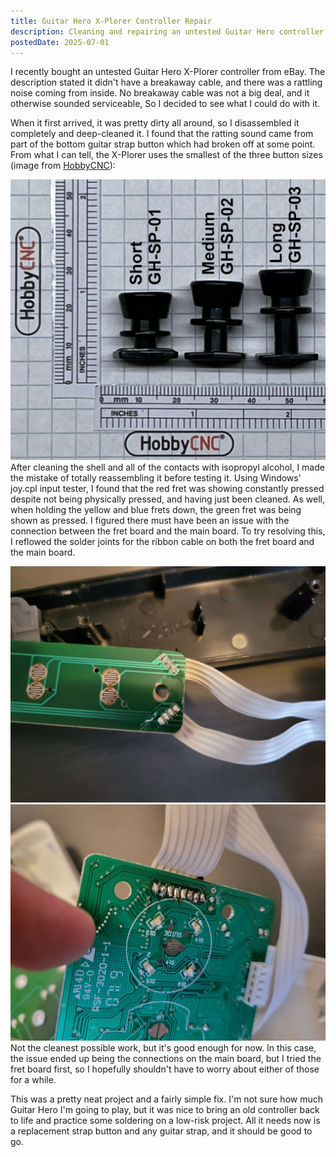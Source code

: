 ```yaml
---
title: Guitar Hero X-Plorer Controller Repair
description: Cleaning and repairing an untested Guitar Hero controller
postedDate: 2025-07-01
---
```


I recently bought an untested Guitar Hero X-Plorer controller from eBay. The description stated it didn't have a breakaway cable, and there was a rattling noise coming from inside. No breakaway cable was not a big deal, and it otherwise sounded serviceable, So I decided to see what I could do with it.

When it first arrived, it was pretty dirty all around, so I disassembled it completely and deep-cleaned it. I found that the ratting sound came from part of the bottom guitar strap button which had broken off at some point. From what I can tell, the X-Plorer uses the smallest of the three button sizes (image from [HobbyCNC](https://hobbycnc.com/)):

![Guitar Hero Strap Pegs](../assets/blog/xplorer-repair/strap-buttons.jpg)
After cleaning the shell and all of the contacts with isopropyl alcohol, I made the mistake of totally reassembling it before testing it. Using Windows' joy.cpl input tester, I found that the red fret was showing constantly pressed despite not being physically pressed, and having just been cleaned. As well, when holding the yellow and blue frets down, the green fret was being shown as pressed. I figured there must have been an issue with the connection between the fret board and the main board. To try resolving this, I reflowed the solder joints for the ribbon cable on both the fret board and the main board.

![Guitar Hero X-Plorer Fret Board](../assets/blog/xplorer-repair/frets-1.jpg)
![Guitar Hero X-Plorer Main Board](../assets/blog/xplorer-repair/frets-2.jpg)
Not the cleanest possible work, but it's good enough for now. In this case, the issue ended up being the connections on the main board, but I tried the fret board first, so I hopefully shouldn't have to worry about either of those for a while.

This was a pretty neat project and a fairly simple fix. I'm not sure how much Guitar Hero I'm going to play, but it was nice to bring an old controller back to life and practice some soldering on a low-risk project. All it needs now is a replacement strap button and any guitar strap, and it should be good to go.
